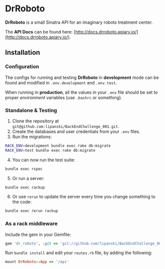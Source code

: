 # DrRoboto

**DrRoboto** is a small Sinatra API for an imaginary robots treatment center. 

The **API Docs** can be found here: [http://docs.drroboto.apiary.io/](http://docs.drroboto.apiary.io/).

## Installation

### Configuration

The configs for running and testing **DrRoboto** in **development** mode can be 
found and modified in ``.env.development`` and ``.env.test``.

When running in **production**, all the values in your ``.env`` file should 
be set to proper *environment* variables (use ``.bashrc`` or something).

### Standalone & Testing

1. Clone the repository at ``git@github.com:lipanski/BackEndChallenge_001.git``.
2. Create the databases and user credentials from your ``.env`` files.
3. Run the migrations:
```bash
RACK_ENV=development bundle exec rake db:migrate
RACK_ENV=test bundle exec rake db:migrate
```
4. You can now run the test suite:
```bash
bundle exec rspec
```
5. Or run a server:
```bash
bundle exec rackup
```
6. Or use ``rerun`` to update the server every time you change something to the code:
```bash
bundle exec rerun rackup
```

### As a rack middleware

Include the gem in your Gemfile:
```ruby
gem 'dr_roboto', :git => 'git://github.com/lipanski/BackEndChallenge_001'
```

Run ``bundle install`` and edit your ``routes.rb`` file, by adding the following:
```ruby
mount DrRoboto::App => '/api'
```
